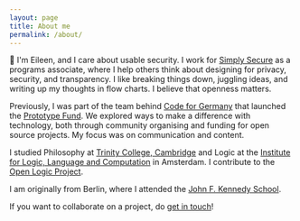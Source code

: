 ```yaml
---
layout: page
title: About me
permalink: /about/
---
```


👋 I'm Eileen, and I care about usable security. I work for [Simply Secure](https://simplysecure.org/) as a programs associate, where I help others think about designing for privacy, security, and transparency. I like breaking things down, juggling ideas, and writing up my thoughts in flow charts. I believe that openness matters.

Previously, I was part of the team behind [Code for Germany](https://codefor.de/) that launched the [Prototype Fund](https://prototypefund.de/). We explored ways to make a difference with technology, both through community organising and funding for open source projects. My focus was on communication and content.

I studied Philosophy at [Trinity College, Cambridge](http://www.trin.cam.ac.uk/) and Logic at the [Institute for Logic, Language and Computation](http://www.illc.uva.nl/) in Amsterdam. I contribute to the [Open Logic Project](http://openlogicproject.org/).

I am originally from Berlin, where I attended the [John F. Kennedy School](http://jfks.de/).

If you want to collaborate on a project, do <a href="mailto:&#104;&#101;&#108;&#108;&#111;&#64;&#98;&#117;&#109;&#98;&#108;&#101;&#46;&#98;&#108;&#117;&#101;">get in touch</a>!
